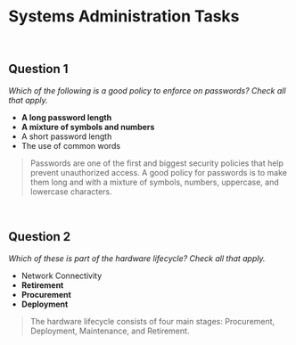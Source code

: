 # Systems Administration Tasks

<br>

## Question 1

*Which of the following is a good policy to enforce on passwords? Check all that apply.*

* **A long password length**
* **A mixture of symbols and numbers**
* A short password length
* The use of common words

> Passwords are one of the first and biggest security policies that help prevent unauthorized access. A good policy for passwords is to make them long and with a mixture of symbols, numbers, uppercase, and lowercase characters.

<br>

## Question 2

*Which of these is part of the hardware lifecycle? Check all that apply.*

* Network Connectivity
* **Retirement**
* **Procurement**
* **Deployment**

> The hardware lifecycle consists of four main stages: Procurement, Deployment, Maintenance, and Retirement.